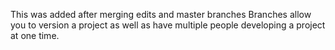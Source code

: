 This was added after merging edits and master branches
Branches allow you to version a project as well as have multiple people developing a project at one time.